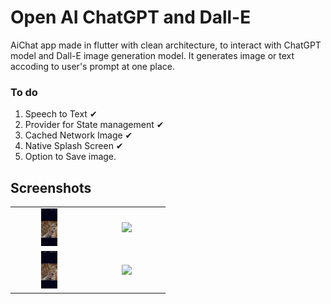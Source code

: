 # Open AI ChatGPT and Dall-E

AiChat app made in flutter with clean architecture, to interact with ChatGPT model and Dall-E image generation model. It generates image or text accoding to user's prompt at one place. 

### To do
1. Speech to Text ✔
2. Provider for State management ✔
3. Cached Network Image ✔
4. Native Splash Screen ✔
5. Option to Save image.

## Screenshots
 <table>
    <tr>
     <td align="center" width=110>
     <img height=60 src="https://github.com/yogeshkaremore3/AIChat_Assistant-Flutter/blob/a87ff8f80269c13944fa89844df34a3f660b75b9/test/Screenshot_2023-09-23-02-03-34-740_com.example.ai_assistant.jpg"/></td>
     <td align="center" width=110>
     <img height=60 src="https://cdn.jsdelivr.net/gh/devicons/devicon/icons/linux/linux-original.svg"/></td>
    </tr>
    <tr>
    <td align="center" width=110>
     <img height=60 src="https://github.com/yogeshkaremore3/AIChat_Assistant-Flutter/blob/a87ff8f80269c13944fa89844df34a3f660b75b9/test/Screenshot_2023-09-23-02-03-34-740_com.example.ai_assistant.jpg"/></td>
     <td align="center" width=110>
     <img height=60 src="https://cdn.jsdelivr.net/gh/devicons/devicon/icons/linux/linux-original.svg"/></td> 
    </tr>
  </table>

